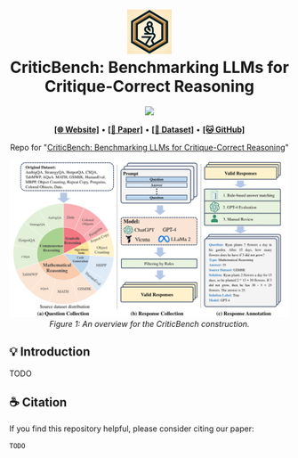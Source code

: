 
<h1 align="center">
<img src="./docs/static/images/criticbench_logo.png" width="80" alt="CriticBench" />
<br>
CriticBench: Benchmarking LLMs for Critique-Correct Reasoning
</h1>

<div align="center">

![](https://img.shields.io/badge/Code%20License-MIT-green)

</div>

<p align="center">
  <a href="https://criticbench.github.io/"><b>[🌐 Website]</b></a> •
  <a href="https://arxiv.org/abs/TODO"><b>[📜 Paper]</b></a> •
  <a href="https://huggingface.co/TODO"><b>[🤗 Dataset]</b></a> •
  <a href="https://github.com/CriticBench/CriticBench"><b>[🐱 GitHub]</b></a>
  <br>
  <!-- <a href="https://twitter.com/TODO"><b>[🐦 Twitter]</b></a> • -->
  <!-- <a href="#-quick-start">Quick Start</a> • -->
  <!-- <a href="#%EF%B8%8F-citation">Citation</a> -->
</p>

<p align="center">
Repo for "<a href="https://arxiv.org/abs/TODO" target="_blank">CriticBench: Benchmarking LLMs for Critique-Correct Reasoning</a>"
</p>

<p align="center">
    <img src="./docs/static/images/overview.png" width="1000">
        <br>
    <em>Figure 1: An overview for the CriticBench construction.</em>
</p>


## 💡 Introduction

TODO


## ☕️ Citation

If you find this repository helpful, please consider citing our paper:

```
TODO
```